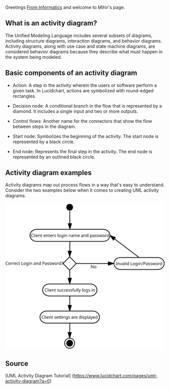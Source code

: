 Greetings [From Informatics](https://www.informatics.illinois.edu/) and welcome to Mihir's page.

## What is an activity diagram?
<p>The Unified Modeling Language includes several subsets of diagrams, including structure diagrams, interaction diagrams, and behavior diagrams. Activity diagrams, along with use case and state machine diagrams, are considered behavior diagrams because they describe what must happen in the system being modeled.</p>

## Basic components of an activity diagram

* Action: A step in the activity wherein the users or software perform a given task. In Lucidchart, actions are symbolized with round-edged rectangles.

* Decision node: A conditional branch in the flow that is represented by a diamond. It includes a single input and two or more outputs.

* Control flows: Another name for the connectors that show the flow between steps in the diagram.

* Start node: Symbolizes the beginning of the activity. The start node is represented by a black circle.

* End node: Represents the final step in the activity. The end node is represented by an outlined black circle.

## Activity diagram examples
<p>Activity diagrams map out process flows in a way that's easy to understand. Consider the two examples below when it comes to creating UML activity diagrams.</p>

![Activity Diagram](mihirsj2_assignment1.svg)

## Source

[UML Activity Diagram Tutorial] (https://www.lucidchart.com/pages/uml-activity-diagram?a=0)